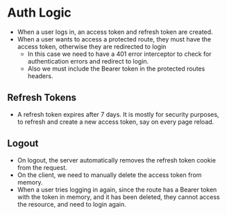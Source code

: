 # Auth Logic
 - When a user logs in, an access token and refresh token are created.
 - When a user wants to access a protected route, they must have the access token, otherwise they are redirected to login
    - In this case we need to have a 401 error interceptor to check for authentication errors and redirect to login.
    - Also we must include the Bearer token in the protected routes headers.

 ## Refresh Tokens
 - A refresh token expires after 7 days. It is mostly for security purposes, to refresh and create a new access token, say on every page reload.   

 ## Logout
 - On logout, the server automatically removes the refresh token cookie from the request.
 - On the client, we need to manually delete the access token from memory.
 - When a user tries logging in again, since the route has a Bearer token with the token in memory, and it has been deleted, they cannot access the resource, and need to login again.